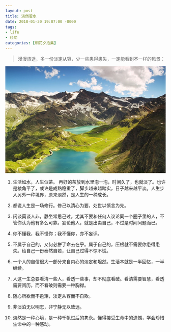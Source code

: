 ```yaml
---
layout: post
title: 淡然若水
date: 2018-01-30 19:07:00 -0000
tags:
- life
- 佳句
categories: [朝花夕拾集]
---
```


> 漫漫旅途，多一份淡定从容，少一些患得患失，一定能看到不一样的风景：

![01](/assets/images/2018-01-30-danranruoshui/italian-landscape-mountains-nature.jpg)

1. 生活如水，人生似茶。 再好的茶放到水里泡一泡，时间久了，也就淡了。也许是棱角平了，或许是成熟稳重了，脚步越来越踏实，日子越来越平淡。人生步入另外一种境界，原来淡然，是人生的一种成长。

2. 都说人生是一场修行。修己以清心为要，处世以慎言为先。

3. 闲谈莫谈人非，静坐常思己过。尤其不要和任何人议论同一个圈子里的人，不管你认为他有多么可靠。妄论他人，就是出卖自己，不过是时间问题而已。

4. 你不懂我，我不怪你；我不懂你，亦不妄评。

5. 不属于自己的，又何必拼了命去在乎。属于自己的，压根就不需要你患得患失。给自己一份泰然自若，让自己过得不惊不慌。

6. 一个人的自信很大一部分来自内心的淡定和坦然。生活本就是一半回忆，一半继续。

7. 人这一生总要看清一些人，看透一些事，却不彻底看破。看清需要智慧，看透需要阅历，而不看破则需要一种胸襟。

8. 随心所欲而不逾矩，淡定从容而不自欺。

9. 非淡泊无以明志，非宁静无以致远。

10. 淡然是一种心境，是一种千帆过后的隽永。懂得接受生命中的遗憾，学会珍惜生命中的一种感动。